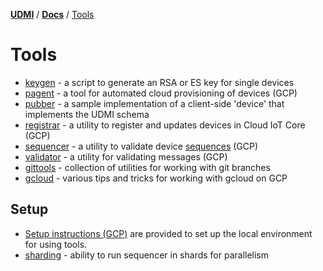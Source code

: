 [**UDMI**](../../) / [**Docs**](../) / [Tools](#)

# Tools

- [keygen](keygen.md) - a script to generate an RSA or ES key for single devices
- [pagent](pagent.md) - a tool for automated cloud provisioning of devices (GCP)
- [pubber](pubber.md) - a sample implementation of a client-side 'device' that implements the UDMI schema
- [registrar](registrar.md) - a utility to register and updates devices in Cloud IoT Core (GCP)
- [sequencer](sequencer.md) - a utility to validate device [sequences](../specs/sequences/) (GCP)
- [validator](validator.md) - a utility for validating messages (GCP)
- [gittools](gittools.md) - collection of utilities for working with git branches
- [gcloud](gcloud.md) - various tips and tricks for working with gcloud on GCP

## Setup

- [Setup instructions (GCP)](setup.md) are provided to set up the local environment for using tools.
- [sharding](sharding.md) - ability to run sequencer in shards for parallelism
